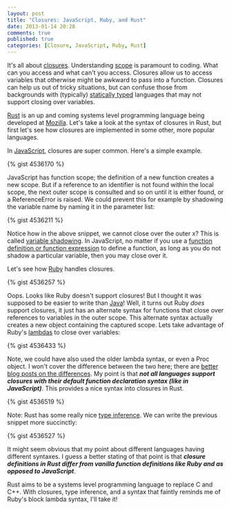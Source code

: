 ```yaml
---
layout: post
title: "Closures: JavaScript, Ruby, and Rust"
date: 2013-01-14 20:28
comments: true
published: true
categories: [Closure, JavaScript, Ruby, Rust]
---
```


It's all about [closures](http://en.wikipedia.org/wiki/Closure_%28computer_science%29).  Understanding [scope](http://en.wikipedia.org/wiki/Scope_%28computer_science%29) is paramount to coding.
What can you access and what can't you access.  Closures allow us to
access variables that otherwise might be awkward to pass into a
function.  Closures can help us out of tricky situations, but can
confuse those from backgrounds with (typically) [statically typed](http://en.wikipedia.org/wiki/Statically_typed#Static_typing) languages that
may not support closing over variables.

[Rust](http://www.rust-lang.org/) is an up and coming systems level programming language being
developed at [Mozilla](http://www.mozilla.org).  Let's take a look at the
syntax of closures in Rust, but first let's see how closures are
implemented in some other, more popular languages.

In [JavaScript](https://developer.mozilla.org/en-US/docs/JavaScript), closures are super common.  Here's a simple example.

{% gist 4536170 %}

JavaScript has function scope; the definition of a new function creates
a new scope.  But if a reference to an identifier is not found within
the local scope, the next outer scope is consulted and so on until it is
either found, or a ReferenceError is raised.  We could prevent this for
example by shadowing the variable name by naming it in the parameter
list:

{% gist 4536211 %}

Notice how in the above snippet, we cannot close over the outer x?  This
is called [variable
shadowing](http://en.wikipedia.org/wiki/Variable_shadowing).  In JavaScript, no matter if you use a
[function definition or function expression](http://stackoverflow.com/q/1013385/1027966) to define a function, as long
as you do not shadow a particular variable, then you may close over it.

Let's see how [Ruby](http://www.ruby-lang.org) handles closures.

{% gist 4536257 %}

Oops.  Looks like Ruby doesn't support closures!  But I thought it was
supposed to be easier to write than [Java](http://www.java.com)!  Well, it turns out Ruby *does* support
closures, it just has an alternate syntax for functions that close over
references to variables in the outer scope.  This alternate syntax
actually creates a new object containing the captured scope.  Lets take
advantage of Ruby's
[lambdas](http://en.wikipedia.org/wiki/Anonymous_function#Ruby) to close over variables:

{% gist 4536433 %}

Note, we could have also used the older lambda syntax, or even a Proc
object.  I won't cover the difference between the two here; there are
[better blog posts on the differences](http://www.robertsosinski.com/2008/12/21/understanding-ruby-blocks-procs-and-lambdas/).  My point is that ***not all
languages support closures with their default function declaration
syntax (like in JavaScript)***.  This provides a nice syntax into closures in Rust.

{% gist 4536519 %}

Note: Rust has some really nice [type inference](http://en.wikipedia.org/wiki/Type_inference).  We can write the
previous snippet more succinctly:

{% gist 4536527 %}

It might seem obvious that my point about different languages having
different syntaxes.  I guess a better stating of that point is that
***closure definitions in Rust differ from vanilla function definitions like
Ruby and as opposed to JavaScript***.

Rust aims to be a systems level programming language to replace C and
C++.  With closures, type inference, and a syntax that faintly reminds
me of Ruby's block lambda syntax, I'll take it!
